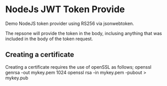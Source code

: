 NodeJs JWT Token Provide 
==================

Demo NodeJS token provider using RS256 via jsonwebtoken. 

The repsone will provide the token in the body, inclusing anything that was included in the body of the token request. 

## Creating a certificate 

Creating a certificate requires the use of openSSL as follows;
openssl genrsa -out mykey.pem 1024
openssl rsa -in mykey.pem -pubout > mykey.pub
